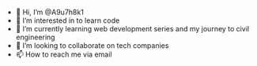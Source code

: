 - 👋 Hi, I’m @A9u7h8k1
- 👀 I’m interested in to learn code 
- 🌱 I’m currently learning web development series and my journey to civil engineering 
- 💞️ I’m looking to collaborate on tech companies 
- 📫 How to reach me via email 

<!---
A9u7h8k1/A9u7h8k1 is a ✨ special ✨ repository because its `README.md` (this file) appears on your GitHub profile.
You can click the Preview link to take a look at your changes.
--->
